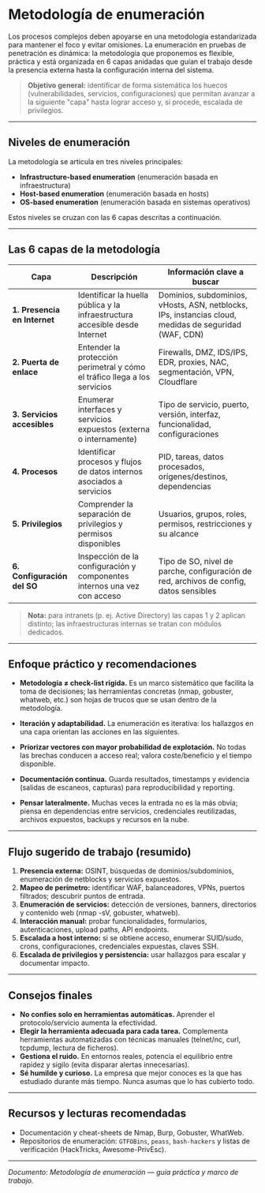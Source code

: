 # Metodología de enumeración

Los procesos complejos deben apoyarse en una metodología estandarizada para mantener el foco y evitar omisiones. La enumeración en pruebas de penetración es dinámica: la metodología que proponemos es flexible, práctica y está organizada en 6 capas anidadas que guían el trabajo desde la presencia externa hasta la configuración interna del sistema.

> **Objetivo general:** identificar de forma sistemática los huecos (vulnerabilidades, servicios, configuraciones) que permitan avanzar a la siguiente "capa" hasta lograr acceso y, si procede, escalada de privilegios.

---

## Niveles de enumeración

La metodología se articula en tres niveles principales:

* **Infrastructure-based enumeration** (enumeración basada en infraestructura)
* **Host-based enumeration** (enumeración basada en hosts)
* **OS-based enumeration** (enumeración basada en sistemas operativos)

Estos niveles se cruzan con las 6 capas descritas a continuación.

---

## Las 6 capas de la metodología

| Capa                         | Descripción                                                                 | Información clave a buscar                                                                            |
| ---------------------------- | --------------------------------------------------------------------------- | ----------------------------------------------------------------------------------------------------- |
| **1. Presencia en Internet** | Identificar la huella pública y la infraestructura accesible desde Internet | Dominios, subdominios, vHosts, ASN, netblocks, IPs, instancias cloud, medidas de seguridad (WAF, CDN) |
| **2. Puerta de enlace**      | Entender la protección perimetral y cómo el tráfico llega a los servicios   | Firewalls, DMZ, IDS/IPS, EDR, proxies, NAC, segmentación, VPN, Cloudflare                             |
| **3. Servicios accesibles**  | Enumerar interfaces y servicios expuestos (externa o internamente)          | Tipo de servicio, puerto, versión, interfaz, funcionalidad, configuraciones                           |
| **4. Procesos**              | Identificar procesos y flujos de datos internos asociados a servicios       | PID, tareas, datos procesados, orígenes/destinos, dependencias                                        |
| **5. Privilegios**           | Comprender la separación de privilegios y permisos disponibles              | Usuarios, grupos, roles, permisos, restricciones y su alcance                                         |
| **6. Configuración del SO**  | Inspección de la configuración y componentes internos una vez con acceso    | Tipo de SO, nivel de parche, configuración de red, archivos de config, datos sensibles                |

> **Nota:** para intranets (p. ej. Active Directory) las capas 1 y 2 aplican distinto; las infraestructuras internas se tratan con módulos dedicados.

---

## Enfoque práctico y recomendaciones

* **Metodología ≠ check‑list rígida.** Es un marco sistemático que facilita la toma de decisiones; las herramientas concretas (nmap, gobuster, whatweb, etc.) son hojas de trucos que se usan dentro de la metodología.

* **Iteración y adaptabilidad.** La enumeración es iterativa: los hallazgos en una capa orientan las acciones en las siguientes.

* **Priorizar vectores con mayor probabilidad de explotación.** No todas las brechas conducen a acceso real; valora coste/beneficio y el tiempo disponible.

* **Documentación continua.** Guarda resultados, timestamps y evidencia (salidas de escaneos, capturas) para reproducibilidad y reporting.

* **Pensar lateralmente.** Muchas veces la entrada no es la más obvia; piensa en dependencias entre servicios, credenciales reutilizadas, archivos expuestos, backups y recursos en la nube.

---

## Flujo sugerido de trabajo (resumido)

1. **Presencia externa:** OSINT, búsquedas de dominios/subdominios, enumeración de netblocks y servicios expuestos.
2. **Mapeo de perímetro:** identificar WAF, balanceadores, VPNs, puertos filtrados; descubrir puntos de entrada.
3. **Enumeración de servicios:** detección de versiones, banners, directorios y contenido web (nmap -sV, gobuster, whatweb).
4. **Interacción manual:** probar funcionalidades, formularios, autenticaciones, upload paths, API endpoints.
5. **Escalada a host interno:** si se obtiene acceso, enumerar SUID/sudo, crons, configuraciones, credenciales expuestas, claves SSH.
6. **Escalada de privilegios y persistencia:** usar hallazgos para escalar y documentar impacto.

---

## Consejos finales

* **No confíes solo en herramientas automáticas.** Aprender el protocolo/servicio aumenta la efectividad.
* **Elegir la herramienta adecuada para cada tarea.** Complementa herramientas automatizadas con técnicas manuales (telnet/nc, curl, tcpdump, lectura de ficheros).
* **Gestiona el ruido.** En entornos reales, potencia el equilibrio entre rapidez y sigilo (evita disparar alertas innecesarias).
* **Sé humilde y curioso.** La empresa que mejor conoces es la que has estudiado durante más tiempo. Nunca asumas que lo has cubierto todo.

---

## Recursos y lecturas recomendadas

* Documentación y cheat-sheets de Nmap, Burp, Gobuster, WhatWeb.
* Repositorios de enumeración: `GTFOBins`, `peass`, `bash-hackers` y listas de verificación (HackTricks, Awesome-PrivEsc).

---

*Documento: Metodología de enumeración — guía práctica y marco de trabajo.*
